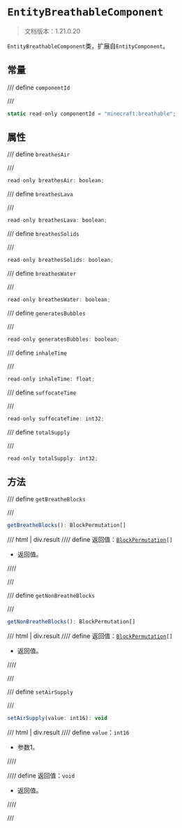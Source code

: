 # `EntityBreathableComponent`

> 文档版本：1.21.0.20

`EntityBreathableComponent`类，扩展自`EntityComponent`。

## 常量

/// define
`componentId`


///

```js
static read-only componentId = "minecraft:breathable";
```


## 属性

/// define
`breathesAir`


///

```js
read-only breathesAir: boolean;
```


/// define
`breathesLava`


///

```js
read-only breathesLava: boolean;
```


/// define
`breathesSolids`


///

```js
read-only breathesSolids: boolean;
```


/// define
`breathesWater`


///

```js
read-only breathesWater: boolean;
```


/// define
`generatesBubbles`


///

```js
read-only generatesBubbles: boolean;
```


/// define
`inhaleTime`


///

```js
read-only inhaleTime: float;
```


/// define
`suffocateTime`


///

```js
read-only suffocateTime: int32;
```


/// define
`totalSupply`


///

```js
read-only totalSupply: int32;
```


## 方法

/// define
`getBreatheBlocks`


///

```js
getBreatheBlocks(): BlockPermutation[]
```

/// html | div.result
//// define
返回值：<code><a href="../blockpermutation/">BlockPermutation</a>[]</code>

- 返回值。


////

///


/// define
`getNonBreatheBlocks`


///

```js
getNonBreatheBlocks(): BlockPermutation[]
```

/// html | div.result
//// define
返回值：<code><a href="../blockpermutation/">BlockPermutation</a>[]</code>

- 返回值。


////

///


/// define
`setAirSupply`


///

```js
setAirSupply(value: int16): void
```

/// html | div.result
//// define
`value`：`int16`

- 参数1。


////

//// define
返回值：`void`

- 返回值。


////

///

